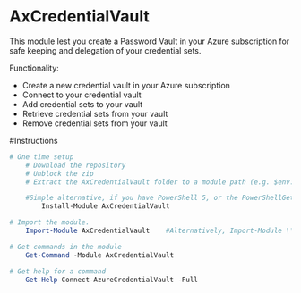 AxCredentialVault
=================

This module lest you create a Password Vault in your Azure subscription for safe keeping and delegation of your credential sets.

Functionality:
* Create a new credential vault in your Azure subscription
* Connect to your credential vault
* Add credential sets to your vault
* Retrieve credential sets from your vault
* Remove credential sets from your vault

#Instructions

```powershell
# One time setup
    # Download the repository
    # Unblock the zip
    # Extract the AxCredentialVault folder to a module path (e.g. $env:USERPROFILE\Documents\WindowsPowerShell\Modules\)

    #Simple alternative, if you have PowerShell 5, or the PowerShellGet module:
        Install-Module AxCredentialVault

# Import the module.
    Import-Module AxCredentialVault    #Alternatively, Import-Module \\Path\To\PSExcel

# Get commands in the module
    Get-Command -Module AxCredentialVault

# Get help for a command
    Get-Help Connect-AzureCredentialVault -Full



```
